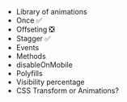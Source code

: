 * Library of animations
* Once ✅
* Offseting ❎
* Stagger ✅
* Events
* Methods
* disableOnMobile
* Polyfills
* Visibility percentage
* CSS Transform or Animations?